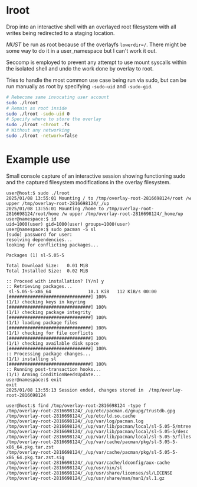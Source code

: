 # lroot

Drop into an interactive shell with an overlayed root filesystem with all writes being redirected to a staging location.

_MUST_ be run as root because of the overlayfs `lowerdir=/`. There might be some way to do it in a user_namespace but I can't work it out.

Seccomp is employed to prevent any attempt to use mount syscalls within the isolated shell and undo the work done by overlay to root.

Tries to handle the most common use case being run via sudo, but can be run manually as root by specifying `-sudo-uid` and `-sudo-gid`.

```bash
# Rebecome same invocating user account
sudo ./lroot
# Remain as root inside
sudo ./lroot -sudo-uid 0
# Specify where to store the overlay
sudo ./lroot -chroot .fs
# Without any networking
sudo ./lroot -network=false
```


# Example use

Small console capture of an interactive session showing functioning sudo and the captured filesystem modifications in the overlay filesystem.

```console
user@host:$ sudo ./lroot
2025/01/08 13:55:01 Mounting / to /tmp/overlay-root-2816698124/root /w upper /tmp/overlay-root-2816698124/_/up
2025/01/08 13:55:01 Mounting /home to /tmp/overlay-root-2816698124/root/home /w upper /tmp/overlay-root-2816698124/_home/up
user@namespace:$ id
uid=1000(user) gid=1000(user) groups=1000(user)
user@namespace:$ sudo pacman -S sl
[sudo] password for user: 
resolving dependencies...
looking for conflicting packages...

Packages (1) sl-5.05-5

Total Download Size:   0.01 MiB
Total Installed Size:  0.02 MiB

:: Proceed with installation? [Y/n] y
:: Retrieving packages...
 sl-5.05-5-x86_64              10.1 KiB   112 KiB/s 00:00 [###############################] 100%
(1/1) checking keys in keyring                            [###############################] 100%
(1/1) checking package integrity                          [###############################] 100%
(1/1) loading package files                               [###############################] 100%
(1/1) checking for file conflicts                         [###############################] 100%
(1/1) checking available disk space                       [###############################] 100%
:: Processing package changes...
(1/1) installing sl                                       [###############################] 100%
:: Running post-transaction hooks...
(1/1) Arming ConditionNeedsUpdate...
user@namespace:$ exit
exit
2025/01/08 13:55:13 Session ended, changes stored in  /tmp/overlay-root-2816698124

user@host:$ find /tmp/overlay-root-2816698124 -type f
/tmp/overlay-root-2816698124/_/up/etc/pacman.d/gnupg/trustdb.gpg
/tmp/overlay-root-2816698124/_/up/etc/ld.so.cache
/tmp/overlay-root-2816698124/_/up/var/log/pacman.log
/tmp/overlay-root-2816698124/_/up/var/lib/pacman/local/sl-5.05-5/mtree
/tmp/overlay-root-2816698124/_/up/var/lib/pacman/local/sl-5.05-5/desc
/tmp/overlay-root-2816698124/_/up/var/lib/pacman/local/sl-5.05-5/files
/tmp/overlay-root-2816698124/_/up/var/cache/pacman/pkg/sl-5.05-5-x86_64.pkg.tar.zst
/tmp/overlay-root-2816698124/_/up/var/cache/pacman/pkg/sl-5.05-5-x86_64.pkg.tar.zst.sig
/tmp/overlay-root-2816698124/_/up/var/cache/ldconfig/aux-cache
/tmp/overlay-root-2816698124/_/up/usr/bin/sl
/tmp/overlay-root-2816698124/_/up/usr/share/licenses/sl/LICENSE
/tmp/overlay-root-2816698124/_/up/usr/share/man/man1/sl.1.gz
```